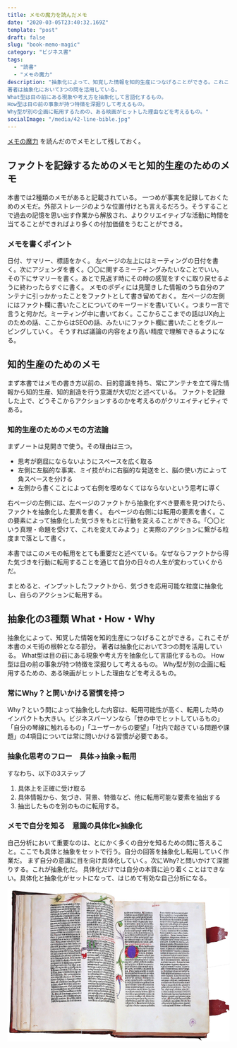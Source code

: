 ```yaml
---
title: メモの魔力を読んだメモ
date: "2020-03-05T23:40:32.169Z"
template: "post"
draft: false
slug: "book-memo-magic"
category: "ビジネス書"
tags:
  - "読書"
  - "メモの魔力"
description: "抽象化によって、知覚した情報を知的生産につなげることができる。これこそが本書のメモ術の根幹となる部分。
著者は抽象化において3つの問を活用している。
What型は目の前にある現象や考え方を抽象化して言語化するもの。
How型は目の前の事象が持つ特徴を深掘りして考えるもの。
Why型が別の企画に転用するための、ある映画がヒットした理由などを考えるもの。"
socialImage: "/media/42-line-bible.jpg"
---
```


[メモの魔力](https://amzn.to/2Ud7K5j) 
を読んだのでメモとして残しておく。

## ファクトを記録するためのメモと知的生産のためのメモ
本書では2種類のメモがあると記載されている。
一つめが事実を記録しておくためのメモだ。外部ストレージのような位置付けとも言えるだろう。そうすることで過去の記憶を思い出す作業から解放され、よりクリエイティブな活動に時間を当てることができればより多くの付加価値をうむことができる。

### メモを書くポイント
日付、サマリー、標語をかく。
左ページの左上にはミーティングの日付を書く。次にアジェンダを書く。〇〇に関するミーティングみたいなことでいい。
その下にサマリーを書く。あとで見返す時にその時の感覚をすぐに取り戻せるように終わったらすぐに書く。
メモのボディには見聞きした情報のうち自分のアンテナに引っかかったことをファクトとして書き留めておく。
左ページの左側にはファクト欄に書いたことについてのキーワードを書いていく。つまり一言で言うと何かだ。ミーティング中に書いておく。ここからここまでの話はUX向上のための話、ここからはSEOの話、みたいにファクト欄に書いたことをグルーピングしていく。
そうすれば議論の内容をより高い精度で理解できるようになる。

## 知的生産のためのメモ
まず本書ではメモの書き方以前の、目的意識を持ち、常にアンテナを立て得た情報から知的生産、知的創造を行う意識が大切だと述べている。
ファクトを記録した上で、どうそこからアクションするのかを考えるのがクリエイティビティである。

### 知的生産のためのメモの方法論
まずノートは見開きで使う。その理由は三つ。
- 思考が窮屈にならないようにスペースを広く取る
- 左側に左脳的な事実、ミイ技がわに右脳的な発送をと、脳の使い方によって角スペースを分ける
- 左側から書くことによって右側を埋めなくてはならないという思考に導く

右ページの左側には、左ページのファクトから抽象化すべき要素を見つけたら、ファクトを抽象化した要素を書く。
右ページの右側には転用の要素を書く。この要素によって抽象化した気づきをもとに行動を変えることができる。「〇〇という真理・命題を受けて、これを変えてみよう」と実際のアクションに繋がる粒度まで落として書く。

本書ではこのメモの転用をとても重要だと述べている。なぜならファクトから得た気づきを行動に転用することを通じて自分の日々の人生が変わっていくからだ。

まとめると、インプットしたファクトから、気づきを応用可能な粒度に抽象化し、自らのアクションに転用する。

## 抽象化の3種類 What・How・Why
抽象化によって、知覚した情報を知的生産につなげることができる。これこそが本書のメモ術の根幹となる部分。
著者は抽象化において3つの問を活用している。
What型は目の前にある現象や考え方を抽象化して言語化するもの。
How型は目の前の事象が持つ特徴を深掘りして考えるもの。
Why型が別の企画に転用するための、ある映画がヒットした理由などを考えるもの。

### 常にWhy？と問いかける習慣を持つ
Why？という問によって抽象化した内容は、転用可能性が高く、転用した時のインパクトも大きい。ビジネスパーソンなら「世の中でヒットしているもの」「自分の琴線に触れるもの」「ユーザーからの要望」「社内で起きている問題や課題」の4項目については常に問いかける習慣が必要である。

### 抽象化思考のフロー　具体→抽象→転用
すなわち、以下の3ステップ
1. 具体上を正確に受け取る
2. 具体情報から、気づき、背景、特徴など、他に転用可能な要素を抽出する
3. 抽出したものを別のものに転用する。

### メモで自分を知る　意識の具体化×抽象化
自己分析において重要なのは、とにかく多くの自分を知るための問に答えること。ここでも具体と抽象をセットで行う。自分の回答を抽象化し転用していく作業だ。
まず自分の意識に目を向け具体化していく。次にWhy?と問いかけて深掘りする。これが抽象化だ。
具体化だけでは自分の本質に辿り着くことはできない。具体化と抽象化がセットになって、はじめて有効な自己分析になる。

![42-line-bible.jpg](/media/42-line-bible.jpg)
